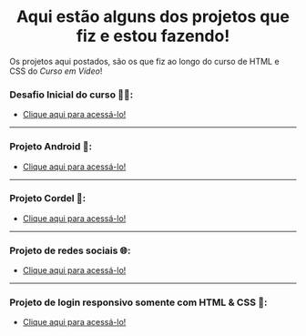 <h1 align="center">Aqui estão alguns dos projetos que fiz e estou fazendo!</h1>
<p>Os projetos aqui postados, são os que fiz ao longo do curso de HTML e CSS do <i>Curso em Vídeo</i>!</p>

### Desafio Inicial do curso :vulcan_salute::nerd_face::
- <a href="https://jhon-victor-ramos.github.io/HTML-CSS/Desafios/d09/" target="_blank">Clique aqui para acessá-lo!</a>
<hr>

### Projeto Android :robot::
- <a href="https://jhon-victor-ramos.github.io/projeto-android/" target="_blank">Clique aqui para acessá-lo!</a>
<hr>

### Projeto Cordel :closed_book::
- <a target="_blank" href="https://jhon-victor-ramos.github.io/HTML-CSS_ofc/PROJETOS/Projeto-Cordel/">Clique aqui para acessá-lo!</a>
<hr>

### Projeto de redes sociais :globe_with_meridians::

- <a target="_blank" href="https://jhon-victor-ramos.github.io/HTML-CSS_ofc/PROJETOS/Projeto-Social/">Clique aqui para acessá-lo!</a>
<hr>

### Projeto de login responsivo somente com HTML & CSS :frowning_person::

- <a target="_blank" href="https://jhon-victor-ramos.github.io/HTML-CSS_ofc/PROJETOS/Projeto-Login/">Clique aqui para acessá-lo!</a>
